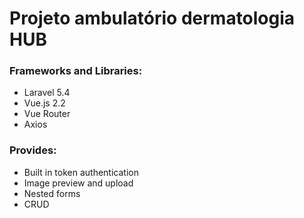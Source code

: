 # Projeto ambulatório dermatologia HUB

### Frameworks and Libraries:

- Laravel 5.4
- Vue.js 2.2
- Vue Router
- Axios

### Provides:

- Built in token authentication
- Image preview and upload
- Nested forms
- CRUD


